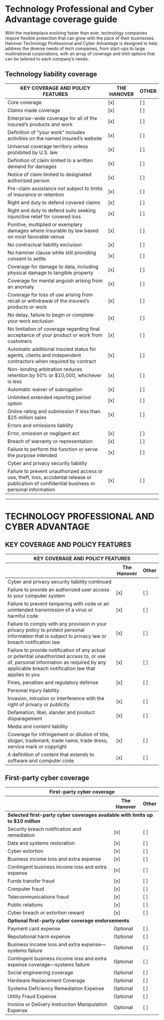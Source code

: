 

# Technology Professional and Cyber Advantage coverage guide

With the marketplace evolving faster than ever, technology companies require flexible protection that can grow with the pace of their businesses. Hanover Technology Professional and Cyber Advantage is designed to help address the diverse needs of tech companies, from start-ups to large multinational corporations, with an array of coverage and limit options that can be tailored to each company’s needs.

## Technology liability coverage

<table>
<thead>
<tr><th>KEY COVERAGE AND POLICY FEATURES</th><th>THE HANOVER</th><th>OTHER</th></tr>
</thead>
<tbody>
<tr><td>Core coverage</td><td>[x]</td><td>[ ]</td></tr>
<tr><td>Claims made coverage</td><td>[x]</td><td>[ ]</td></tr>
<tr><td>Enterprise-wide coverage for all of the insured’s products and work</td><td>[x]</td><td>[ ]</td></tr>
<tr><td>Definition of “your work” includes activities on the named insured’s website</td><td>[x]</td><td>[ ]</td></tr>
<tr><td>Universal coverage territory unless prohibited by U.S. law</td><td>[x]</td><td>[ ]</td></tr>
<tr><td>Definition of claim limited to a written demand for damages</td><td>[x]</td><td>[ ]</td></tr>
<tr><td>Notice of claim limited to designated authorized person</td><td>[x]</td><td>[ ]</td></tr>
<tr><td>Pre-claim assistance not subject to limits of insurance or retention</td><td>[x]</td><td>[ ]</td></tr>
<tr><td>Right and duty to defend covered claims</td><td>[x]</td><td>[ ]</td></tr>
<tr><td>Right and duty to defend suits seeking injunctive relief for covered loss</td><td>[x]</td><td>[ ]</td></tr>
<tr><td>Punitive, multiplied or exemplary damages where insurable by law based on most favorable venue</td><td>[x]</td><td>[ ]</td></tr>
<tr><td>No contractual liability exclusion</td><td>[x]</td><td>[ ]</td></tr>
<tr><td>No hammer clause while still providing consent to settle</td><td>[x]</td><td>[ ]</td></tr>
<tr><td>Coverage for damage to data, including physical damage to tangible property</td><td>[x]</td><td>[ ]</td></tr>
<tr><td>Coverage for mental anguish arising from an anomaly</td><td>[x]</td><td>[ ]</td></tr>
<tr><td>Coverage for loss of use arising from recall or withdrawal of the insured’s products or work</td><td>[x]</td><td>[ ]</td></tr>
<tr><td>No delay, failure to begin or complete your work exclusion</td><td>[x]</td><td>[ ]</td></tr>
<tr><td>No limitation of coverage regarding final acceptance of your product or work from customers</td><td>[x]</td><td>[ ]</td></tr>
<tr><td>Automatic additional insured status for agents, clients and independent contractors when required by contract</td><td>[x]</td><td>[ ]</td></tr>
<tr><td>Non-binding arbitration reduces retention by 50% or $10,000, whichever is less</td><td>[x]</td><td>[ ]</td></tr>
<tr><td>Automatic waiver of subrogation</td><td>[x]</td><td>[ ]</td></tr>
<tr><td>Unlimited extended reporting period option</td><td>[x]</td><td>[ ]</td></tr>
<tr><td>Online rating and submission if less than $25 million sales</td><td>[x]</td><td>[ ]</td></tr>
<tr><td>Errors and omissions liability</td><td></td><td></td></tr>
<tr><td>Error, omission or negligent act</td><td>[x]</td><td>[ ]</td></tr>
<tr><td>Breach of warranty or representation</td><td>[x]</td><td>[ ]</td></tr>
<tr><td>Failure to perform the function or serve the purpose intended</td><td>[x]</td><td>[ ]</td></tr>
<tr><td>Cyber and privacy security liability</td><td></td><td></td></tr>
<tr><td>Failure to prevent unauthorized access or use, theft, loss, accidental release or publication of confidential business or personal information</td><td>[x]</td><td>[ ]</td></tr>
</tbody>
</table>



---


# TECHNOLOGY PROFESSIONAL AND CYBER ADVANTAGE

## KEY COVERAGE AND POLICY FEATURES

<table>
<thead>
<tr><th colspan="3">KEY COVERAGE AND POLICY FEATURES</th></tr>
<tr><th></th><th>The Hanover</th><th>Other</th></tr>
</thead>
<tbody>
<tr><td colspan="3">Cyber and privacy security liability continued</td></tr>
<tr>
  <td>Failure to provide an authorized user access to your computer system</td>
  <td>[x]</td>
  <td>[ ]</td>
</tr>
<tr>
  <td>Failure to prevent tampering with code or an unintended transmission of a virus or harmful code</td>
  <td>[x]</td>
  <td>[ ]</td>
</tr>
<tr>
  <td>Failure to comply with any provision in your privacy policy to protect personal information that is subject to privacy law or breach notification law</td>
  <td>[x]</td>
  <td>[ ]</td>
</tr>
<tr>
  <td>Failure to provide notification of any actual or potential unauthorized access to, or use of, personal information as required by any applicable breach notification law that applies to you</td>
  <td>[x]</td>
  <td>[ ]</td>
</tr>
<tr>
  <td>Fines, penalties and regulatory defense</td>
  <td>[x]</td>
  <td>[ ]</td>
</tr>
<tr><td colspan="3">Personal injury liability</td></tr>
<tr>
  <td>Invasion, intrusion or interference with the right of privacy or publicity</td>
  <td>[x]</td>
  <td>[ ]</td>
</tr>
<tr>
  <td>Defamation, libel, slander and product disparagement</td>
  <td>[x]</td>
  <td>[ ]</td>
</tr>
<tr><td colspan="3">Media and content liability</td></tr>
<tr>
  <td>Coverage for infringement or dilution of title, slogan, trademark, trade name, trade dress, service mark or copyright</td>
  <td>[x]</td>
  <td>[ ]</td>
</tr>
<tr>
  <td>A definition of content that extends to software and computer code</td>
  <td>[x]</td>
  <td>[ ]</td>
</tr>
</tbody>
</table>

## First-party cyber coverage

<table>
<thead>
<tr><th colspan="3">First-party cyber coverage</th></tr>
<tr><th></th><th>The Hanover</th><th>Other</th></tr>
</thead>
<tbody>
<tr><td colspan="3"><strong>Selected first-party cyber coverages available with limits up to $10 million</strong></td></tr>
<tr>
  <td>Security breach notification and remediation</td>
  <td>[x]</td>
  <td>[ ]</td>
</tr>
<tr>
  <td>Data and systems restoration</td>
  <td>[x]</td>
  <td>[ ]</td>
</tr>
<tr>
  <td>Cyber extortion</td>
  <td>[x]</td>
  <td>[ ]</td>
</tr>
<tr>
  <td>Business income loss and extra expense</td>
  <td>[x]</td>
  <td>[ ]</td>
</tr>
<tr>
  <td>Contingent business income loss and extra expense</td>
  <td>[x]</td>
  <td>[ ]</td>
</tr>
<tr>
  <td>Funds transfer fraud</td>
  <td>[x]</td>
  <td>[ ]</td>
</tr>
<tr>
  <td>Computer fraud</td>
  <td>[x]</td>
  <td>[ ]</td>
</tr>
<tr>
  <td>Telecommunications fraud</td>
  <td>[x]</td>
  <td>[ ]</td>
</tr>
<tr>
  <td>Public relations</td>
  <td>[x]</td>
  <td>[ ]</td>
</tr>
<tr>
  <td>Cyber breach or extortion reward</td>
  <td>[x]</td>
  <td>[ ]</td>
</tr>
<tr><td colspan="3"><strong>Optional first-party cyber coverage endorsements</strong></td></tr>
<tr>
  <td>Payment card expense</td>
  <td>Optional</td>
  <td>[ ]</td>
</tr>
<tr>
  <td>Reputational harm expense</td>
  <td>Optional</td>
  <td>[ ]</td>
</tr>
<tr>
  <td>Business income loss and extra expense—systems failure</td>
  <td>Optional</td>
  <td>[ ]</td>
</tr>
<tr>
  <td>Contingent business income loss and extra expense coverage—systems failure</td>
  <td>Optional</td>
  <td>[ ]</td>
</tr>
<tr>
  <td>Social engineering coverage</td>
  <td>Optional</td>
  <td>[ ]</td>
</tr>
<tr>
  <td>Hardware Replacement Coverage</td>
  <td>Optional</td>
  <td>[ ]</td>
</tr>
<tr>
  <td>Systems Deficiency Remediation Expense</td>
  <td>Optional</td>
  <td>[ ]</td>
</tr>
<tr>
  <td>Utility Fraud Expense</td>
  <td>Optional</td>
  <td>[ ]</td>
</tr>
<tr>
  <td>Invoice or Delivery Instruction Manipulation Expense</td>
  <td>Optional</td>
  <td>[ ]</td>
</tr>
</tbody>
</table>

